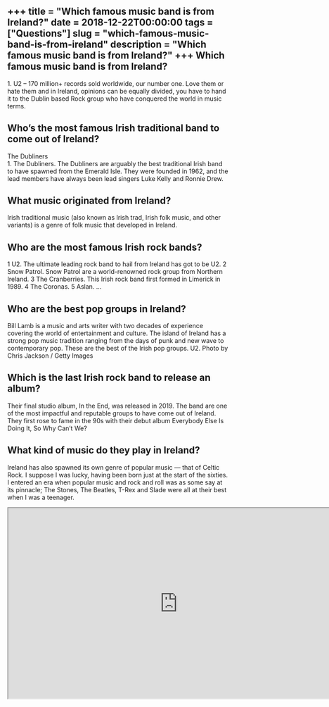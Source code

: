 +++
title = "Which famous music band is from Ireland?"
date = 2018-12-22T00:00:00
tags = ["Questions"]
slug = "which-famous-music-band-is-from-ireland"
description = "Which famous music band is from Ireland?"
+++
Which famous music band is from Ireland?
----------------------------------------

1\. U2 – 170 million+ records sold worldwide, our number one. Love them or hate them and in Ireland, opinions can be equally divided, you have to hand it to the Dublin based Rock group who have conquered the world in music terms.

Who’s the most famous Irish traditional band to come out of Ireland?
--------------------------------------------------------------------

The Dubliners  
1\. The Dubliners. The Dubliners are arguably the best traditional Irish band to have spawned from the Emerald Isle. They were founded in 1962, and the lead members have always been lead singers Luke Kelly and Ronnie Drew.

What music originated from Ireland?
-----------------------------------

Irish traditional music (also known as Irish trad, Irish folk music, and other variants) is a genre of folk music that developed in Ireland.

Who are the most famous Irish rock bands?
-----------------------------------------

1 U2. The ultimate leading rock band to hail from Ireland has got to be U2. 2 Snow Patrol. Snow Patrol are a world-renowned rock group from Northern Ireland. 3 The Cranberries. This Irish rock band first formed in Limerick in 1989. 4 The Coronas. 5 Aslan. …

Who are the best pop groups in Ireland?
---------------------------------------

Bill Lamb is a music and arts writer with two decades of experience covering the world of entertainment and culture. The island of Ireland has a strong pop music tradition ranging from the days of punk and new wave to contemporary pop. These are the best of the Irish pop groups. U2. Photo by Chris Jackson / Getty Images

Which is the last Irish rock band to release an album?
------------------------------------------------------

Their final studio album, In the End, was released in 2019. The band are one of the most impactful and reputable groups to have come out of Ireland. They first rose to fame in the 90s with their debut album Everybody Else Is Doing It, So Why Can’t We?

What kind of music do they play in Ireland?
-------------------------------------------

Ireland has also spawned its own genre of popular music — that of Celtic Rock. I suppose I was lucky, having been born just at the start of the sixties. I entered an era when popular music and rock and roll was as some say at its pinnacle; The Stones, The Beatles, T-Rex and Slade were all at their best when I was a teenager.

<iframe allow="accelerometer; autoplay; clipboard-write; encrypted-media; gyroscope; picture-in-picture" allowfullscreen="" class="__youtube_prefs__  epyt-is-override  no-lazyload" data-no-lazy="1" data-origheight="433" data-origwidth="770" data-skipgform_ajax_framebjll="" height="433" id="_ytid_65821" loading="lazy" src="https://www.youtube.com/embed/qzZrH8zaFkM?enablejsapi=1&autoplay=0&cc_load_policy=0&cc_lang_pref=&iv_load_policy=1&loop=0&modestbranding=0&rel=1&fs=1&playsinline=0&autohide=2&theme=dark&color=red&controls=1&" title="YouTube player" width="770"></iframe>